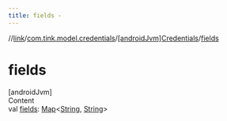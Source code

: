 ```yaml
---
title: fields -
---
```

//[link](../../index.md)/[com.tink.model.credentials](../index.md)/[[androidJvm]Credentials](index.md)/[fields](fields.md)



# fields  
[androidJvm]  
Content  
val [fields](fields.md): [Map](https://kotlinlang.org/api/latest/jvm/stdlib/kotlin.collections/-map/index.html)<[String](https://kotlinlang.org/api/latest/jvm/stdlib/kotlin/-string/index.html), [String](https://kotlinlang.org/api/latest/jvm/stdlib/kotlin/-string/index.html)>  



